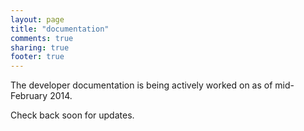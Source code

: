 ```yaml
---
layout: page
title: "documentation"
comments: true
sharing: true
footer: true
---
```

The developer documentation is being actively worked on as of mid-February 2014.  

Check back soon for updates.
